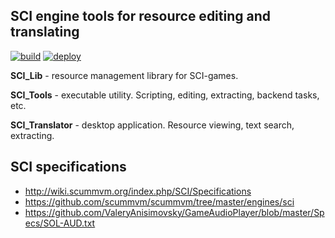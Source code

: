 ## SCI engine tools for resource editing and translating

[![build](https://github.com/deadman2000/sci_tools/actions/workflows/build.yml/badge.svg)](https://github.com/deadman2000/sci_tools/actions/workflows/build.yml) [![deploy](https://github.com/deadman2000/sci_tools/actions/workflows/deploy.yml/badge.svg)](https://github.com/deadman2000/sci_tools/actions/workflows/deploy.yml)

**SCI_Lib** - resource management library for SCI-games. 

**SCI_Tools** - executable utility. Scripting, editing, extracting, backend tasks, etc.

**SCI_Translator** - desktop application. Resource viewing, text search, extracting.


## SCI specifications

- http://wiki.scummvm.org/index.php/SCI/Specifications
- https://github.com/scummvm/scummvm/tree/master/engines/sci
- https://github.com/ValeryAnisimovsky/GameAudioPlayer/blob/master/Specs/SOL-AUD.txt
